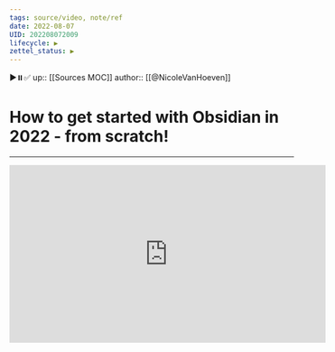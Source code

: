 ```yaml
---
tags: source/video, note/ref
date: 2022-08-07
UID: 202208072009
lifecycle: ▶️
zettel_status: ▶️
---
```

▶️⏸️✅
up:: [[Sources MOC]]
author:: [[@NicoleVanHoeven]]
# How to get started with Obsidian in 2022 - from scratch!
---

<iframe width="560" height="315" src="https://www.youtube.com/embed/OUrOfIqvGS4" title="YouTube video player" frameborder="0" allow="accelerometer; autoplay; clipboard-write; encrypted-media; gyroscope; picture-in-picture" allowfullscreen></iframe>